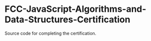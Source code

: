 # FCC-JavaScript-Algorithms-and-Data-Structures-Certification
 Source code for completing the certification.
